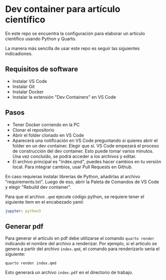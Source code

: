 # Dev container para artículo científico

En este repo se encuentra la configuración para elaborar un artículo científico usando Python y Quarto. 

La manera más sencilla de usar este repo es seguir las siguientes indicadiones.

## Requisitos de software

- Instalar VS Code
- Instalar Git
- Instalar Docker
- Instalar la extensión "Dev Containers" en VS Code

## Pasos

- Tener Docker corriendo en la PC
- Clonar el repositorio
- Abrir el folder clonado en VS Code
- Aparecerá una notificación en VS Code preguntando si quieres abrir el folder en un dev container. Elegir que sí. VS Code empezará el proceso de construcción del dev container. Esto puede tomar varios minutos. Una vez concluído, se podrá acceder a los archivos y editar.
- El archivo principal es "index.qmd", puedes hacer cambios en tu versión local. Para integrar cambios, usar Pull Requests en Github.

En caso requieras instalar librerías de Python, añadirlas al archivo "requirements.txt". Luego de eso, abrir la Paleta de Comandos de VS Code y elegir "Rebuild dev container".

Para que el archivo `.qmd` ejecute código python, se requiere tener el siguiente item en el encabezado yaml:

```yaml
jupyter: python3
```

## Generar pdf

Para generar el artículo en pdf debe utilizarse el comando `quarto render` indicando el nombre del archivo a renderizar. 
Por ejemplo, si el artículo se genera a partir del archivo `index.qmd`, el comando para renderizarlo sería el siguiente:

```
quarto render index.qmd
```

Esto generará un archivo `index.pdf` en el directorio de trabajo.
